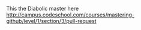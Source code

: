 This the Diabolic master here 
http://campus.codeschool.com/courses/mastering-github/level/1/section/3/pull-request

